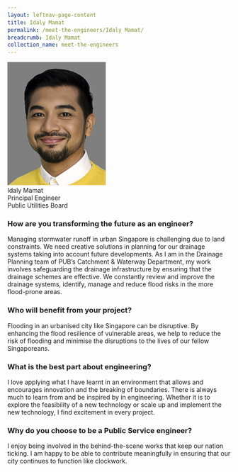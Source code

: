 ```yaml
---
layout: leftnav-page-content
title: Idaly Mamat
permalink: /meet-the-engineers/Idaly Mamat/ 
breadcrumb: Idaly Mamat
collection_name: meet-the-engineers
---
```


<img src="/images/Idaly Mamat.jpg" alt="Wee Kiang" style="width:222px;height:278px;">
<br> Idaly Mamat
<br> Principal Engineer
<br> Public Utilities Board

### How are you transforming the future as an engineer?
Managing stormwater runoff in urban Singapore is challenging due to land
constraints. We need creative solutions in planning for our drainage systems
taking into account future developments. As I am in the Drainage Planning team
of PUB’s Catchment &amp; Waterway Department, my work involves safeguarding
the drainage infrastructure by ensuring that the drainage schemes are effective.
We constantly review and improve the drainage systems, identify, manage and
reduce flood risks in the more flood-prone areas.

### Who will benefit from your project?
Flooding in an urbanised city like Singapore can be disruptive. By enhancing the
flood resilience of vulnerable areas, we help to reduce the risk of flooding and
minimise the disruptions to the lives of our fellow Singaporeans.

### What is the best part about engineering?
I love applying what I have learnt in an environment that allows and encourages
innovation and the breaking of boundaries. There is always much to learn from
and be inspired by in engineering. Whether it is to explore the feasibility of a
new technology or scale up and implement the new technology, I find
excitement in every project.

### Why do you choose to be a Public Service engineer?
I enjoy being involved in the behind-the-scene works that keep our nation
ticking. I am happy to be able to contribute meaningfully in ensuring that our city
continues to function like clockwork.
